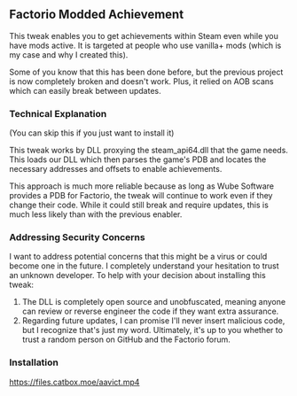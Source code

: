 ## Factorio Modded Achievement

This tweak enables you to get achievements within Steam even while you have mods active. It is targeted at people who use vanilla+ mods (which is my case and why I created this).

Some of you know that this has been done before, but the previous project is now completely broken and doesn't work. Plus, it relied on AOB scans which can easily break between updates.

### Technical Explanation 
(You can skip this if you just want to install it)

This tweak works by DLL proxying the steam_api64.dll that the game needs. This loads our DLL which then parses the game's PDB and locates the necessary addresses and offsets to enable achievements.

This approach is much more reliable because as long as Wube Software provides a PDB for Factorio, the tweak will continue to work even if they change their code. While it could still break and require updates, this is much less likely than with the previous enabler.

### Addressing Security Concerns

I want to address potential concerns that this might be a virus or could become one in the future. I completely understand your hesitation to trust an unknown developer.
To help with your decision about installing this tweak:
  1. The DLL is completely open source and unobfuscated, meaning anyone can review or reverse engineer the code if they want extra assurance.
  2. Regarding future updates, I can promise I'll never insert malicious code, but I recognize that's just my word. Ultimately, it's up to you whether to trust a random person on GitHub and the Factorio forum.

### Installation

https://files.catbox.moe/aavict.mp4
